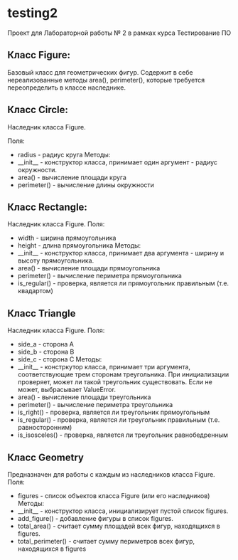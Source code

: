 
# testing2
Проект для Лабораторной работы № 2 в рамках курса Тестирование ПО
## Класс Figure:
Базовый класс для геометрических фигур. Содержит в себе нереализованные методы area(), perimeter(), которые требуется переопределить в классе наследнике.
## Класс Circle:
Наследник класса Figure. 

Поля:
* radius - радиус круга
Методы:
* \_\_init\_\_ - конструктор класса, принимает один аргумент - радиус окружности.
* area() - вычисление площади круга
* perimeter() - вычисление длины окружности
## Класс Rectangle:
Наследник класса Figure.
Поля:
* width - ширина прямоугольника
* height - длина прямоугольника
Методы:
* \_\_init\_\_ - конструктор класса, принимает два аргумента - ширину и высоту прямоугольника.
* area() - вычисление площади прямоугольника
* perimeter() - вычисление периметра прямоугольника
* is_regular() - проверка, является ли прямоугольник правильным (т.е. квадартом)
## Класс Triangle
Наследник класса Figure.
Поля:
* side_a - сторона А
* side_b - сторона B
* side_c - сторона С
Методы:
* \_\_init\_\_ - констркутор класса, принимает три аргумента, соответствующие трем сторонам треугольника. При инициализации проверяет, может ли такой треугольник существовать. Если не может, выбрасывает ValueError.
* area() - вычисление площади треугольника
* perimeter() - вычисление периметра треугольника
* is_right() - проверка, является ли треугольник прямоугольным
* is_regular() - проверка, является ли треугольник правильным (т.е. равносторонним)
* is_isosceles() - проверка, является ли треугольник равнобедренным
## Класс Geometry
Предназначен для работы с каждым из наследников класса Figure.
Поля:
* figures - список объектов класса Figure (или его наследников)
Методы:
* \_\_init\_\_ - конструктор класса, инициализирует пустой список figures.
* add_figure() - добавление фигуры в список figures.
* total_area() - считает сумму площадей всех фигур, находящихся в figures.
* total_perimeter() - считает сумму периметров всех фигур, находящихся в figures
